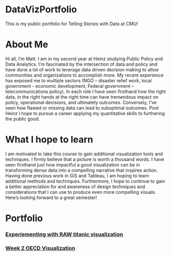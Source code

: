 # DataVizPortfolio
This is my public portfolio for Telling Stories with Data at CMU!

# About Me
Hi all, I’m Matt.  I am in my second year at Heinz studying Public Policy and Data Analytics.  I’m fascinated by the intersection of data and policy and have done a lot of work to leverage data driven decision making to allow communities and organizations to accomplish more.  My recent experience has exposed me to multiple sectors (NGO – disaster relief work, local government - economic development, Federal government – telecommunications policy).  In each role I have seen firsthand how the right data, in the right hands at the right time can have tremendous impact on policy, operational decisions, and ultimately outcomes.  Conversely, I’ve seen how flawed or missing data can lead to suboptimal outcomes.  Post Heinz I hope to pursue a career applying my quantitative skills to furthering the public good.   

# What I hope to learn
I am motivated to take this course to gain additional visualization tools and techniques. I firmly believe that a picture is worth a thousand words.  I have seen firsthand just how impactful a good visualization can be in transforming dense data into a compelling narrative that inspires action.  Having done previous work in GIS and Tableau, I am hoping to learn additional methods and techniques.  Furthermore, I hope to continue to gain a better appreciation for and awareness of design techniques and considerations that I can use to produce even more compelling visuals.  Here’s looking forward to a great semester! 

# Portfolio

### [Experiementing with RAW titanic visualization](https://mdtettelbach.github.io/DataVizPortfolio/titanic)
### [Week 2 OECD Visualization](/OECDViz_week2.md)
